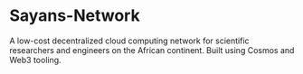 # Sayans-Network
A low-cost decentralized cloud computing network for scientific researchers and engineers on the African continent. Built using Cosmos and Web3 tooling.
